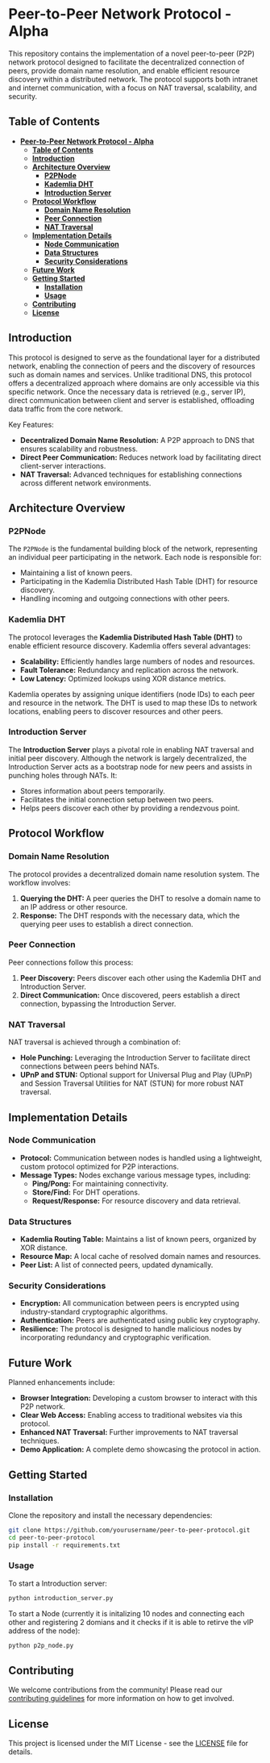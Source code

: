 # **Peer-to-Peer Network Protocol - Alpha**

This repository contains the implementation of a novel peer-to-peer (P2P) network protocol designed to facilitate the decentralized connection of peers, provide domain name resolution, and enable efficient resource discovery within a distributed network. The protocol supports both intranet and internet communication, with a focus on NAT traversal, scalability, and security.

## **Table of Contents**
- [**Peer-to-Peer Network Protocol - Alpha**](#peer-to-peer-network-protocol---alpha)
  - [**Table of Contents**](#table-of-contents)
  - [**Introduction**](#introduction)
  - [**Architecture Overview**](#architecture-overview)
    - [**P2PNode**](#p2pnode)
    - [**Kademlia DHT**](#kademlia-dht)
    - [**Introduction Server**](#introduction-server)
  - [**Protocol Workflow**](#protocol-workflow)
    - [**Domain Name Resolution**](#domain-name-resolution)
    - [**Peer Connection**](#peer-connection)
    - [**NAT Traversal**](#nat-traversal)
  - [**Implementation Details**](#implementation-details)
    - [**Node Communication**](#node-communication)
    - [**Data Structures**](#data-structures)
    - [**Security Considerations**](#security-considerations)
  - [**Future Work**](#future-work)
  - [**Getting Started**](#getting-started)
    - [**Installation**](#installation)
    - [**Usage**](#usage)
  - [**Contributing**](#contributing)
  - [**License**](#license)

## **Introduction**

This protocol is designed to serve as the foundational layer for a distributed network, enabling the connection of peers and the discovery of resources such as domain names and services. Unlike traditional DNS, this protocol offers a decentralized approach where domains are only accessible via this specific network. Once the necessary data is retrieved (e.g., server IP), direct communication between client and server is established, offloading data traffic from the core network.

Key Features:
- **Decentralized Domain Name Resolution:** A P2P approach to DNS that ensures scalability and robustness.
- **Direct Peer Communication:** Reduces network load by facilitating direct client-server interactions.
- **NAT Traversal:** Advanced techniques for establishing connections across different network environments.

## **Architecture Overview**

### **P2PNode**

The `P2PNode` is the fundamental building block of the network, representing an individual peer participating in the network. Each node is responsible for:
- Maintaining a list of known peers.
- Participating in the Kademlia Distributed Hash Table (DHT) for resource discovery.
- Handling incoming and outgoing connections with other peers.

### **Kademlia DHT**

The protocol leverages the **Kademlia Distributed Hash Table (DHT)** to enable efficient resource discovery. Kademlia offers several advantages:
- **Scalability:** Efficiently handles large numbers of nodes and resources.
- **Fault Tolerance:** Redundancy and replication across the network.
- **Low Latency:** Optimized lookups using XOR distance metrics.

Kademlia operates by assigning unique identifiers (node IDs) to each peer and resource in the network. The DHT is used to map these IDs to network locations, enabling peers to discover resources and other peers.

### **Introduction Server**

The **Introduction Server** plays a pivotal role in enabling NAT traversal and initial peer discovery. Although the network is largely decentralized, the Introduction Server acts as a bootstrap node for new peers and assists in punching holes through NATs. It:
- Stores information about peers temporarily.
- Facilitates the initial connection setup between two peers.
- Helps peers discover each other by providing a rendezvous point.

## **Protocol Workflow**

### **Domain Name Resolution**

The protocol provides a decentralized domain name resolution system. The workflow involves:
1. **Querying the DHT:** A peer queries the DHT to resolve a domain name to an IP address or other resource.
2. **Response:** The DHT responds with the necessary data, which the querying peer uses to establish a direct connection.

### **Peer Connection**

Peer connections follow this process:
1. **Peer Discovery:** Peers discover each other using the Kademlia DHT and Introduction Server.
2. **Direct Communication:** Once discovered, peers establish a direct connection, bypassing the Introduction Server.

### **NAT Traversal**

NAT traversal is achieved through a combination of:
- **Hole Punching:** Leveraging the Introduction Server to facilitate direct connections between peers behind NATs.
- **UPnP and STUN:** Optional support for Universal Plug and Play (UPnP) and Session Traversal Utilities for NAT (STUN) for more robust NAT traversal.

## **Implementation Details**

### **Node Communication**

- **Protocol:** Communication between nodes is handled using a lightweight, custom protocol optimized for P2P interactions.
- **Message Types:** Nodes exchange various message types, including:
  - **Ping/Pong:** For maintaining connectivity.
  - **Store/Find:** For DHT operations.
  - **Request/Response:** For resource discovery and data retrieval.

### **Data Structures**

- **Kademlia Routing Table:** Maintains a list of known peers, organized by XOR distance.
- **Resource Map:** A local cache of resolved domain names and resources.
- **Peer List:** A list of connected peers, updated dynamically.

### **Security Considerations**

- **Encryption:** All communication between peers is encrypted using industry-standard cryptographic algorithms.
- **Authentication:** Peers are authenticated using public key cryptography.
- **Resilience:** The protocol is designed to handle malicious nodes by incorporating redundancy and cryptographic verification.

## **Future Work**

Planned enhancements include:
- **Browser Integration:** Developing a custom browser to interact with this P2P network.
- **Clear Web Access:** Enabling access to traditional websites via this protocol.
- **Enhanced NAT Traversal:** Further improvements to NAT traversal techniques.
- **Demo Application:** A complete demo showcasing the protocol in action.

## **Getting Started**

### **Installation**

Clone the repository and install the necessary dependencies:

```bash
git clone https://github.com/yourusername/peer-to-peer-protocol.git
cd peer-to-peer-protocol
pip install -r requirements.txt
```

### **Usage**

To start a Introduction server:

```bash
python introduction_server.py
```

To start a Node (currently it is initalizing 10 nodes and connecting each other and registering 2 domians and it checks if it is able to retirve the vIP address of the node):

```bash
python p2p_node.py
```

## **Contributing**

We welcome contributions from the community! Please read our [contributing guidelines](CONTRIBUTING.md) for more information on how to get involved.

## **License**

This project is licensed under the MIT License - see the [LICENSE](LICENSE) file for details.


